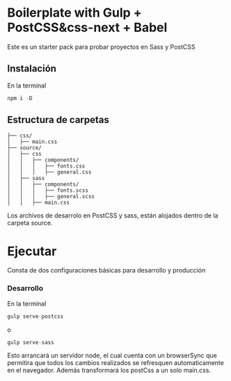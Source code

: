 # Boilerplate with Gulp + PostCSS&css-next + Babel

Este es un starter pack para probar proyectos en Sass y PostCSS  

## Instalación

En la terminal

```javascript
npm i -D
```

## Estructura de carpetas  
```
├── css/
│   ├── main.css
├── source/
│   ├── css
│   │   ├── components/
│   │   │   ├── fonts.css
│   │   │   ├── general.css
│   ├── sass
│   │   ├── components/
│   │   │   ├── fonts.scss
│   │   │   ├── general.scss
│   │   ├── main.css
```
Los archivos de desarrolo en PostCSS y sass, están alojados dentro de la carpeta source.

# Ejecutar
Consta de dos configuraciones básicas para desarrollo y producción

### Desarrollo

En la terminal

```javascript
gulp serve-postcss
```
o

```javascript
gulp serve-sass
```

Esto arrancará un servidor node, el cual cuenta con un browserSync que permitira que todos los cambios realizados se refresquen automaticamente en el navegador. Además transformará los postCss a un solo main.css.



